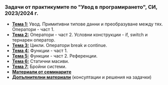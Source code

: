 ### Задачи от практикумите по "Увод в програмирането", СИ, 2023/2024 г.

- [**Тема 1:**](https://github.com/desiish/UP_Pract_2023_2024/blob/main/tasks_01.md) Увод. Примитивни типове данни и преобразуване между тях. Оператори - част 1.
- [**Тема 2:**](https://github.com/desiish/UP_Pract_2023_2024/blob/main/tasks_02.md) Оператори - част 2. Условни конструкции - if, switch и тернарен оператор.
- [**Тема 3:**](https://github.com/desiish/UP_Pract_2023_2024/blob/main/tasks_03.md) Цикли. Оператори break и continue.
- [**Тема 4:**](https://github.com/desiish/UP_Pract_2023_2024/blob/main/tasks_04.md) Функции - част 1.
- [**Тема 5:**](https://github.com/desiish/UP_Pract_2023_2024/blob/main/tasks_05.md) Функции - част 2. Референции.
- [**Тема 6:**](https://github.com/desiish/UP_Pract_2023_2024/blob/main/tasks_06.md) Статични масиви.
- [**Тема 7:**](https://github.com/desiish/UP_Pract_2023_2024/blob/main/tasks_07.md) Бройни системи.
- [**Материали от семинарите**](https://github.com/Angeld55/Introduction_to_programming_FMI)
- [**Допълнителни материали**](https://github.com/desiish/UP_Pract_2023_2024/tree/main/utils) (консултации и решения на задачки)
